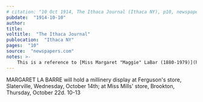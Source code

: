 ```yaml
---
# citation: "10 Oct 1914, The Ithaca Journal (Ithaca NY), p10, newspapers.com"
pubdate:  "1914-10-10"
author: 
title: 
voltitle:  "The Ithaca Journal"
publocation:  "Ithaca NY"
pages:  "10"
source:  "newspapers.com"
notes: >-
    This is a reference to [Miss Margaret "Maggie" LaBar (1880-1979)](https://www.findagrave.com/memorial/88609026/margaret-labar) of Danby who describes herself in the census as a "seamstress". Her name has several variations in spelling. In relation to the Mills' store, it is consistently spelled "La Barre" however, Margaret did many similar store displays in which her name is consisently spelled "LaBarr". The same is true of many of her mentions in the Danby gossip columns, where both "LaBarr" and "LaBar" are used. "LaBarr" is used in Margaret's own notices and advertisements: she advertised the sale of millinery supplies from her home in Danby, and she also owned a home that she rented. The intermixing of "LaBar" and "LaBarr" occur over many decades, and even her father's obituary spells the family name as "LaBarr". Yet the grave markers say "LABAR" and census data consisently show spelling/capitalization of "LaBar". 
---
```


MARGARET LA BARRE will hold a millinery display at Ferguson's store, Slaterville, Wednesday, October 14th; at Miss Mills' store, Brookton, Thursday, October 22d. 10-13
